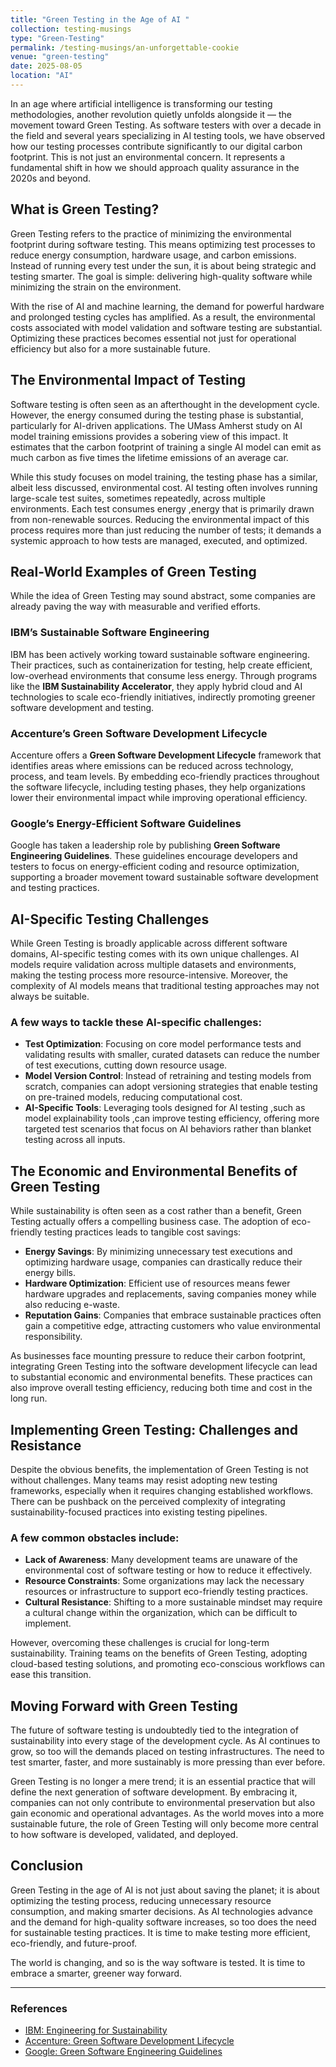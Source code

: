 ```yaml
---
title: "Green Testing in the Age of AI "
collection: testing-musings
type: "Green-Testing"
permalink: /testing-musings/an-unforgettable-cookie
venue: "green-testing"
date: 2025-08-05
location: "AI"
---
```



In an age where artificial intelligence is transforming our testing methodologies, another revolution quietly unfolds alongside it — the movement toward Green Testing. As software testers with over a decade in the field and several years specializing in AI testing tools, we have observed how our testing processes contribute significantly to our digital carbon footprint. This is not just an environmental concern. It represents a fundamental shift in how we should approach quality assurance in the 2020s and beyond.

## What is Green Testing?

Green Testing refers to the practice of minimizing the environmental footprint during software testing. This means optimizing test processes to reduce energy consumption, hardware usage, and carbon emissions. Instead of running every test under the sun, it is about being strategic and testing smarter. The goal is simple: delivering high-quality software while minimizing the strain on the environment.

With the rise of AI and machine learning, the demand for powerful hardware and prolonged testing cycles has amplified. As a result, the environmental costs associated with model validation and software testing are substantial. Optimizing these practices becomes essential not just for operational efficiency but also for a more sustainable future.

## The Environmental Impact of Testing

Software testing is often seen as an afterthought in the development cycle. However, the energy consumed during the testing phase is substantial, particularly for AI-driven applications. The UMass Amherst study on AI model training emissions provides a sobering view of this impact. It estimates that the carbon footprint of training a single AI model can emit as much carbon as five times the lifetime emissions of an average car.

While this study focuses on model training, the testing phase has a similar, albeit less discussed, environmental cost. AI testing often involves running large-scale test suites, sometimes repeatedly, across multiple environments. Each test consumes energy ,energy that is primarily drawn from non-renewable sources. Reducing the environmental impact of this process requires more than just reducing the number of tests; it demands a systemic approach to how tests are managed, executed, and optimized.

## Real-World Examples of Green Testing

While the idea of Green Testing may sound abstract, some companies are already paving the way with measurable and verified efforts.

### IBM’s Sustainable Software Engineering

IBM has been actively working toward sustainable software engineering. Their practices, such as containerization for testing, help create efficient, low-overhead environments that consume less energy. Through programs like the **IBM Sustainability Accelerator**, they apply hybrid cloud and AI technologies to scale eco-friendly initiatives, indirectly promoting greener software development and testing.

### Accenture’s Green Software Development Lifecycle

Accenture offers a **Green Software Development Lifecycle** framework that identifies areas where emissions can be reduced across technology, process, and team levels. By embedding eco-friendly practices throughout the software lifecycle, including testing phases, they help organizations lower their environmental impact while improving operational efficiency.

### Google’s Energy-Efficient Software Guidelines

Google has taken a leadership role by publishing **Green Software Engineering Guidelines**. These guidelines encourage developers and testers to focus on energy-efficient coding and resource optimization, supporting a broader movement toward sustainable software development and testing practices.

## AI-Specific Testing Challenges

While Green Testing is broadly applicable across different software domains, AI-specific testing comes with its own unique challenges. AI models require validation across multiple datasets and environments, making the testing process more resource-intensive. Moreover, the complexity of AI models means that traditional testing approaches may not always be suitable.

### A few ways to tackle these AI-specific challenges:

- **Test Optimization**: Focusing on core model performance tests and validating results with smaller, curated datasets can reduce the number of test executions, cutting down resource usage.
- **Model Version Control**: Instead of retraining and testing models from scratch, companies can adopt versioning strategies that enable testing on pre-trained models, reducing computational cost.
- **AI-Specific Tools**: Leveraging tools designed for AI testing ,such as model explainability tools ,can improve testing efficiency, offering more targeted test scenarios that focus on AI behaviors rather than blanket testing across all inputs.

## The Economic and Environmental Benefits of Green Testing

While sustainability is often seen as a cost rather than a benefit, Green Testing actually offers a compelling business case. The adoption of eco-friendly testing practices leads to tangible cost savings:

- **Energy Savings**: By minimizing unnecessary test executions and optimizing hardware usage, companies can drastically reduce their energy bills.
- **Hardware Optimization**: Efficient use of resources means fewer hardware upgrades and replacements, saving companies money while also reducing e-waste.
- **Reputation Gains**: Companies that embrace sustainable practices often gain a competitive edge, attracting customers who value environmental responsibility.

As businesses face mounting pressure to reduce their carbon footprint, integrating Green Testing into the software development lifecycle can lead to substantial economic and environmental benefits. These practices can also improve overall testing efficiency, reducing both time and cost in the long run.

## Implementing Green Testing: Challenges and Resistance

Despite the obvious benefits, the implementation of Green Testing is not without challenges. Many teams may resist adopting new testing frameworks, especially when it requires changing established workflows. There can be pushback on the perceived complexity of integrating sustainability-focused practices into existing testing pipelines.

### A few common obstacles include:

- **Lack of Awareness**: Many development teams are unaware of the environmental cost of software testing or how to reduce it effectively.
- **Resource Constraints**: Some organizations may lack the necessary resources or infrastructure to support eco-friendly testing practices.
- **Cultural Resistance**: Shifting to a more sustainable mindset may require a cultural change within the organization, which can be difficult to implement.

However, overcoming these challenges is crucial for long-term sustainability. Training teams on the benefits of Green Testing, adopting cloud-based testing solutions, and promoting eco-conscious workflows can ease this transition.

## Moving Forward with Green Testing

The future of software testing is undoubtedly tied to the integration of sustainability into every stage of the development cycle. As AI continues to grow, so too will the demands placed on testing infrastructures. The need to test smarter, faster, and more sustainably is more pressing than ever before.

Green Testing is no longer a mere trend; it is an essential practice that will define the next generation of software development. By embracing it, companies can not only contribute to environmental preservation but also gain economic and operational advantages. As the world moves into a more sustainable future, the role of Green Testing will only become more central to how software is developed, validated, and deployed.

## Conclusion

Green Testing in the age of AI is not just about saving the planet; it is about optimizing the testing process, reducing unnecessary resource consumption, and making smarter decisions. As AI technologies advance and the demand for high-quality software increases, so too does the need for sustainable testing practices. It is time to make testing more efficient, eco-friendly, and future-proof.

The world is changing, and so is the way software is tested. It is time to embrace a smarter, greener way forward.

---

### References

- [IBM: Engineering for Sustainability](https://www.ibm.com/sustainability/sustainable-software-engineering)
- [Accenture: Green Software Development Lifecycle](https://www.accenture.com/us-en/insights/technology/green-software)
- [Google: Green Software Engineering Guidelines](https://developers.google.com/sustainability/)

